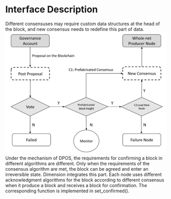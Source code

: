 # Interface Description
Different consensuses may require custom data structures at the head of the block, and new consensus needs to redefine this part of data.
![image](PIC/vote.png)
Under the mechanism of DPOS, the requirements for confirming a block in different algorithms are different. Only when the requirements of the consensus algorithm are met, the block can be agreed and enter an irreversible state. Dimension integrates this part. Each node uses different acknowledgment algorithms for the block according to different consensus when it produce a block and receives a block for confirmation. The corresponding function is implemented in set_confirmed().
